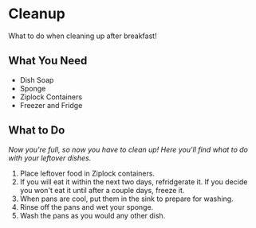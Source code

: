 # Cleanup

What to do when cleaning up after breakfast!

## What You Need
* Dish Soap
* Sponge
* Ziplock Containers
* Freezer and Fridge

## What to Do
_Now you're full, so now you have to clean up!  Here you'll find what to do with your leftover dishes._

1. Place leftover food in Ziplock containers.  
1. If you will eat it within the next two days, refridgerate it.  If you decide you won't eat it until after a couple days, freeze it.
1. When pans are cool, put them in the sink to prepare for washing.
1. Rinse off the pans and wet your sponge.  
1. Wash the pans as you would any other dish.
